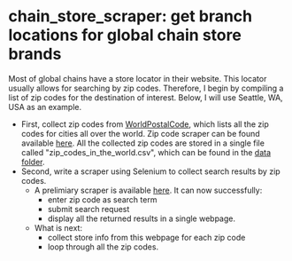 # chain_store_scraper: get branch locations for global chain store brands

Most of global chains have a store locator in their website. This locator usually allows for searching by zip codes. Therefore, I begin by compiling a list of zip codes for the destination of interest. Below, I will use Seattle, WA, USA as an example. 
- First, collect zip codes from [WorldPostalCode](https://worldpostalcode.com/united-states/washington/seattle), which lists all the zip codes for cities all over the world. Zip code scraper can be found available [here](https://github.com/ruilinchen/chain_store_scraper/blob/master/zip_code_scraper.ipynb). All the collected zip codes are stored in a single file called "zip_codes_in_the_world.csv", which can be found in the [data folder](https://github.com/ruilinchen/chain_store_scraper/tree/master/data). 
- Second, write a scraper using Selenium to collect search results by zip codes. 
  - A prelimiary scraper is available [here](https://github.com/ruilinchen/chain_store_scraper/blob/master/mcdonalds_locator.py). It can now successfully:
    - enter zip code as search term
    - submit search request
    - display all the returned results in a single webpage. 
  - What is next:
    - collect store info from this webpage for each zip code
    - loop through all the zip codes. 

